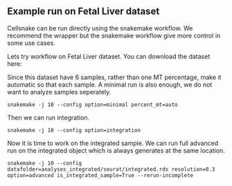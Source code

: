 Example run on Fetal Liver dataset 
----------------------------------
Cellsnake can be run directly using the snakemake workflow. We recommend the wrapper but the snakemake workflow give more control in some use cases.

Lets try workflow on Fetal Liver dataset. You can download the dataset here:



Since this dataset have 6 samples, rather than one MT percentage, make it automatic so that each sample. A minimal run is also enough, we do not want to analyze samples seperately.

```shell
snakemake -j 10 --config option=minimal percent_mt=auto
```

Then we can run integration.
```shell
snakemake -j 10 --config option=integration
```

Now it is time to work on the integrated sample. We can run full advanced run on the integrated object which is always generates at the same location.
```shell
snakemake -j 10 --config  datafolder=analyses_integrated/seurat/integrated.rds resolution=0.3 option=advanced is_integrated_sample=True --rerun-incomplete
```



